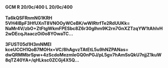 #### GCM R 20/0c/400 L 20/0c/400
**Ta6kQSFRnmNG1KRH**<br/>**5VH4IBpF3HfUXnT8VNOOyWCeBK/wWIRtrfTe2RdUUKk=**<br/>**NaMr4V/zbO+ZtFtgWkmFPESbc8Z6r30glhm9K2rn7GnXZTzqYW1tAhIvH2wDEcqJtaaczOi0o8YOwaTC...**<br/><br/>
**3FUST05d1H3mNMEI**<br/>**kceUCCH1QoB7MOHx+VC/8hAgvzTAtEtL5u9hNZPANas=**<br/>**dwQRMMbrSpw+4zScdoMezmleGQ0nPGJ/pL5gv7hAmSsQkU7njjZ1kuW8qTZ40YA+/qHLksc0ZCGj4X5Q...**